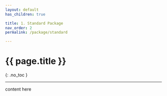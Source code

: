 ```yaml
---
layout: default
has_children: true

title: 1. Standard Package
nav_order: 2
permalink: /package/standard

---
```


# {{ page.title }}

{: .no_toc }



---

content here
